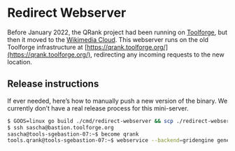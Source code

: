 <!--
SPDX-FileCopyrightText: 2022 Sascha Brawer <sascha@brawer.ch>
SPDX-License-Identifier: MIT
-->

# Redirect Webserver

Before January 2022, the QRank project had been running on
[Toolforge](https://toolforge.org/), but then it moved to the
[Wikimedia Cloud](https://wmcloud.org/).  This webserver runs on
the old Toolforge infrastructure at
[https://qrank.toolforge.org/](https://qrank.toolforge.org/),
redirecting any incoming requests to the new location.


## Release instructions

If ever needed, here’s how to manually push a new version of the binary.
We currently don’t have a real release process for this mini-server.

```bash
$ GOOS=linux go build ./cmd/redirect-webserver && scp ./redirect-webserver sascha@bastion.toolforge.org:/data/project/qrank/bin/redirect-webserver
$ ssh sascha@bastion.toolforge.org
sascha@tools-sgebastion-07:~$ become qrank
tools.qrank@tools-sgebastion-07:~$ webservice --backend=gridengine generic restart /data/project/qrank/bin/redirect-webserver 
```
